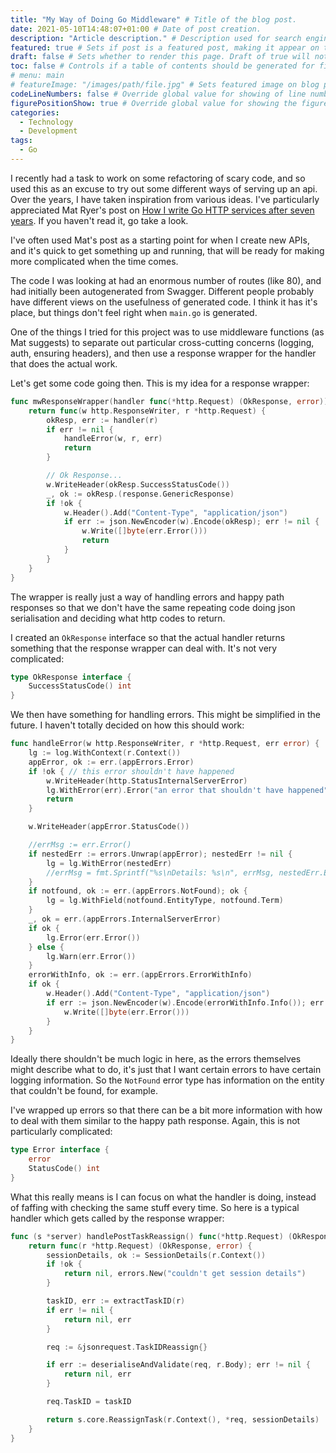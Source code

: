 ```yaml
---
title: "My Way of Doing Go Middleware" # Title of the blog post.
date: 2021-05-10T14:48:07+01:00 # Date of post creation.
description: "Article description." # Description used for search engine.
featured: true # Sets if post is a featured post, making it appear on the sidebar. A featured post won't be listed on the sidebar if it's the current page
draft: false # Sets whether to render this page. Draft of true will not be rendered.
toc: false # Controls if a table of contents should be generated for first-level links automatically.
# menu: main
# featureImage: "/images/path/file.jpg" # Sets featured image on blog post.
codeLineNumbers: false # Override global value for showing of line numbers within code block.
figurePositionShow: true # Override global value for showing the figure label.
categories:
  - Technology
  - Development
tags:
  - Go
---
```


I recently had a task to work on some refactoring of scary code, and so used this as an excuse to try out some different ways of serving up an api. Over the years, I have taken inspiration from various ideas. I've particularly appreciated Mat Ryer's post on [How I write Go HTTP services after seven years](https://medium.com/@matryer/how-i-write-go-http-services-after-seven-years-37c208122831). If you haven't read it, go take a look. 

I've often used Mat's post as a starting point for when I create new APIs, and it's quick to get something up and running, that will be ready for making more complicated when the time comes. 

The code I was looking at had an enormous number of routes (like 80), and had initially been autogenerated from Swagger. Different people probably have different views on the usefulness of generated code. I think it has it's place, but things don't feel right when `main.go` is generated.

One of the things I tried for this project was to use middleware functions (as Mat suggests) to separate out particular cross-cutting concerns (logging, auth, ensuring headers), and then use a response wrapper for the handler that does the actual work. 

Let's get some code going then. This is my idea for a response wrapper:

``` go
func mwResponseWrapper(handler func(*http.Request) (OkResponse, error)) http.HandlerFunc {
	return func(w http.ResponseWriter, r *http.Request) {
		okResp, err := handler(r)
		if err != nil {
			handleError(w, r, err)
			return
		}

		// Ok Response...
		w.WriteHeader(okResp.SuccessStatusCode())
		_, ok := okResp.(response.GenericResponse)
		if !ok {
			w.Header().Add("Content-Type", "application/json")
			if err := json.NewEncoder(w).Encode(okResp); err != nil {
				w.Write([]byte(err.Error()))
				return
			}
		}
	}
}
```

The wrapper is really just a way of handling errors and happy path responses so that we don't have the same repeating code doing json serialisation and deciding what http codes to return.

I created an `OkResponse` interface so that the actual handler returns something that the response wrapper can deal with. It's not very complicated:

``` go 
type OkResponse interface {
	SuccessStatusCode() int
}
```

We then have something for handling errors. This might be simplified in the future. I haven't totally decided on how this should work:

``` go
func handleError(w http.ResponseWriter, r *http.Request, err error) {
	lg := log.WithContext(r.Context())
	appError, ok := err.(appErrors.Error)
	if !ok { // this error shouldn't have happened
		w.WriteHeader(http.StatusInternalServerError)
		lg.WithError(err).Error("an error that shouldn't have happened")
		return
	}

	w.WriteHeader(appError.StatusCode())

	//errMsg := err.Error()
	if nestedErr := errors.Unwrap(appError); nestedErr != nil {
		lg = lg.WithError(nestedErr)
		//errMsg = fmt.Sprintf("%s\nDetails: %s\n", errMsg, nestedErr.Error())
	}
	if notfound, ok := err.(appErrors.NotFound); ok {
		lg = lg.WithField(notfound.EntityType, notfound.Term)
	}
	_, ok = err.(appErrors.InternalServerError)
	if ok {
		lg.Error(err.Error())
	} else {
		lg.Warn(err.Error())
	}
	errorWithInfo, ok := err.(appErrors.ErrorWithInfo)
	if ok {
		w.Header().Add("Content-Type", "application/json")
		if err := json.NewEncoder(w).Encode(errorWithInfo.Info()); err != nil {
			w.Write([]byte(err.Error()))
		}
	}
}
```

Ideally there shouldn't be much logic in here, as the errors themselves might describe what to do, it's just that I want certain errors to have certain logging information. So the `NotFound` error type has information on the entity that couldn't be found, for example.

I've wrapped up errors so that there can be a bit more information with how to deal with them similar to the happy path response. Again, this is not particularly complicated:

``` go
type Error interface {
	error
	StatusCode() int
}
```

What this really means is I can focus on what the handler is doing, instead of faffing with checking the same stuff every time. So here is a typical handler which gets called by the response wrapper:

``` go
func (s *server) handlePostTaskReassign() func(*http.Request) (OkResponse, error) {
	return func(r *http.Request) (OkResponse, error) {
		sessionDetails, ok := SessionDetails(r.Context())
		if !ok {
			return nil, errors.New("couldn't get session details")
		}

		taskID, err := extractTaskID(r)
		if err != nil {
			return nil, err
		}

		req := &jsonrequest.TaskIDReassign{}

		if err := deserialiseAndValidate(req, r.Body); err != nil {
			return nil, err
		}

		req.TaskID = taskID

		return s.core.ReassignTask(r.Context(), *req, sessionDetails)
	}
}
```